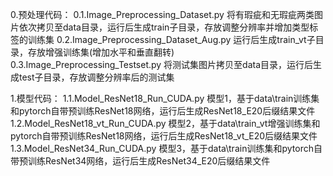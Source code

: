 0.预处理代码：
0.1.Image_Preprocessing_Dataset.py
	将有瑕疵和无瑕疵两类图片依次拷贝至data目录，运行后生成train子目录，存放调整分辨率并增加类型标签的训练集
0.2.Image_Preprocessing_Dataset_Aug.py
	运行后生成train_vt子目录，存放增强训练集(增加水平和垂直翻转)
0.3.Image_Preprocessing_Testset.py
	将测试集图片拷贝至data目录，运行后生成test子目录，存放调整分辨率后的测试集

1.模型代码：
1.1.Model_ResNet18_Run_CUDA.py
	模型1，基于data\train训练集和pytorch自带预训练ResNet18网络，运行后生成ResNet18_E20后缀结果文件
1.2.Model_ResNet18_vt_Run_CUDA.py
	模型2，基于data\train_vt增强训练集和pytorch自带预训练ResNet18网络，运行后生成ResNet18_vt_E20后缀结果文件
1.3.Model_ResNet34_Run_CUDA.py
	模型3，基于data\train训练集和pytorch自带预训练ResNet34网络，运行后生成ResNet34_E20后缀结果文件
